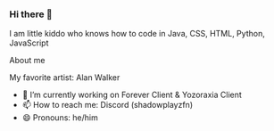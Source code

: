 ### Hi there 👋

I am little kiddo who knows how to code in Java, CSS, HTML, Python, JavaScript

About me

My favorite artist: Alan Walker 


- 🔭 I’m currently working on Forever Client & Yozoraxia Client
- 📫 How to reach me: Discord (shadowplayzfn)
- 😄 Pronouns: he/him
